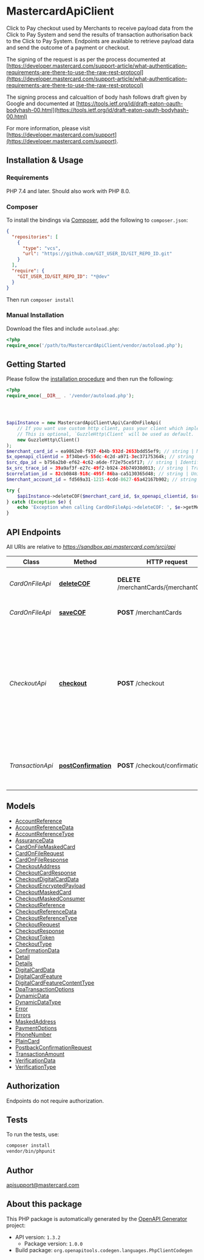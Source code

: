 # MastercardApiClient


Click to Pay checkout used by Merchants to receive payload data from the Click to Pay System and send the results of transaction authorisation back to the Click to Pay System. Endpoints are available to retrieve payload data and send the outcome of a payment or checkout.

The signing of the request is as per the process documented at [https://developer.mastercard.com/support-article/what-authentication-requirements-are-there-to-use-the-raw-rest-protocol](https://developer.mastercard.com/support-article/what-authentication-requirements-are-there-to-use-the-raw-rest-protocol)

The signing process and calcualtion of body hash follows draft given by Google and documented at [https://tools.ietf.org/id/draft-eaton-oauth-bodyhash-00.html](https://tools.ietf.org/id/draft-eaton-oauth-bodyhash-00.html)


For more information, please visit [https://developer.mastercard.com/support](https://developer.mastercard.com/support).

## Installation & Usage

### Requirements

PHP 7.4 and later.
Should also work with PHP 8.0.

### Composer

To install the bindings via [Composer](https://getcomposer.org/), add the following to `composer.json`:

```json
{
  "repositories": [
    {
      "type": "vcs",
      "url": "https://github.com/GIT_USER_ID/GIT_REPO_ID.git"
    }
  ],
  "require": {
    "GIT_USER_ID/GIT_REPO_ID": "*@dev"
  }
}
```

Then run `composer install`

### Manual Installation

Download the files and include `autoload.php`:

```php
<?php
require_once('/path/to/MastercardApiClient/vendor/autoload.php');
```

## Getting Started

Please follow the [installation procedure](#installation--usage) and then run the following:

```php
<?php
require_once(__DIR__ . '/vendor/autoload.php');




$apiInstance = new MastercardApiClient\Api\CardOnFileApi(
    // If you want use custom http client, pass your client which implements `GuzzleHttp\ClientInterface`.
    // This is optional, `GuzzleHttp\Client` will be used as default.
    new GuzzleHttp\Client()
);
$merchant_card_id = ea9862e0-f937-4b4b-932d-2653bdd55ef9; // string | Merchant Card ID for a consumer. This is returned by Save Card on File endpoint.
$x_openapi_clientid = 3f34bev5-55dc-4c2d-a971-3ec37175364k; // string | Open API key to make the server to server call to Mastercard SRCI. This ID is provided to the client during the onboarding process to make OAuth1.0 based signed requests. The value MUST match the Click to Pay Client ID present in the request body.
$src_dpa_id = b756a2b0-ef62-4c62-a6de-f72e75ce5f17; // string | Identifies the connecting client. This will be the DPA ID of the v2 merchant.
$x_src_trace_id = 39a9af3f-e27c-49f2-b924-26b74938d013; // string | Trace Id of the present checkout session. If present, can be used to trace the calls within a checkout session.
$correlation_id = 82cb0848-918c-495f-86ba-ca5130365d48; // string | Unique identifier generated by an SRC System. If an srcCorrelationId is generated and returned to a participant, it must be included in all subsequent messages sent to the SRC System within the same transaction context.
$merchant_account_id = fd569a31-1215-4cdd-8627-65a42167b902; // string | Merchant issued Account ID for a consumer. It serves as an integration check. It will be validated against, if `merchantCardId` was generated with an `merchantAccountId` in SaveCOF operation.

try {
    $apiInstance->deleteCOF($merchant_card_id, $x_openapi_clientid, $src_dpa_id, $x_src_trace_id, $correlation_id, $merchant_account_id);
} catch (Exception $e) {
    echo 'Exception when calling CardOnFileApi->deleteCOF: ', $e->getMessage(), PHP_EOL;
}

```

## API Endpoints

All URIs are relative to *https://sandbox.api.mastercard.com/srci/api*

Class | Method | HTTP request | Description
------------ | ------------- | ------------- | -------------
*CardOnFileApi* | [**deleteCOF**](docs/Api/CardOnFileApi.md#deletecof) | **DELETE** /merchantCards/{merchantCardId} | Delete a previously saved card on file.
*CardOnFileApi* | [**saveCOF**](docs/Api/CardOnFileApi.md#savecof) | **POST** /merchantCards | Saves a Card on File (COF)
*CheckoutApi* | [**checkout**](docs/Api/CheckoutApi.md#checkout) | **POST** /checkout | Used either for Server to Server Checkout (allow the SRCI server to perform a checkout), or to obtain the encrypted transaction payload via the response.
*TransactionApi* | [**postConfirmation**](docs/Api/TransactionApi.md#postconfirmation) | **POST** /checkout/confirmations | Send results of payment authorization to Unified Checkout Solutions.

## Models

- [AccountReference](docs/Model/AccountReference.md)
- [AccountReferenceData](docs/Model/AccountReferenceData.md)
- [AccountReferenceType](docs/Model/AccountReferenceType.md)
- [AssuranceData](docs/Model/AssuranceData.md)
- [CardOnFileMaskedCard](docs/Model/CardOnFileMaskedCard.md)
- [CardOnFileRequest](docs/Model/CardOnFileRequest.md)
- [CardOnFileResponse](docs/Model/CardOnFileResponse.md)
- [CheckoutAddress](docs/Model/CheckoutAddress.md)
- [CheckoutCardResponse](docs/Model/CheckoutCardResponse.md)
- [CheckoutDigitalCardData](docs/Model/CheckoutDigitalCardData.md)
- [CheckoutEncryptedPayload](docs/Model/CheckoutEncryptedPayload.md)
- [CheckoutMaskedCard](docs/Model/CheckoutMaskedCard.md)
- [CheckoutMaskedConsumer](docs/Model/CheckoutMaskedConsumer.md)
- [CheckoutReference](docs/Model/CheckoutReference.md)
- [CheckoutReferenceData](docs/Model/CheckoutReferenceData.md)
- [CheckoutReferenceType](docs/Model/CheckoutReferenceType.md)
- [CheckoutRequest](docs/Model/CheckoutRequest.md)
- [CheckoutResponse](docs/Model/CheckoutResponse.md)
- [CheckoutToken](docs/Model/CheckoutToken.md)
- [CheckoutType](docs/Model/CheckoutType.md)
- [ConfirmationData](docs/Model/ConfirmationData.md)
- [Detail](docs/Model/Detail.md)
- [Details](docs/Model/Details.md)
- [DigitalCardData](docs/Model/DigitalCardData.md)
- [DigitalCardFeature](docs/Model/DigitalCardFeature.md)
- [DigitalCardFeatureContentType](docs/Model/DigitalCardFeatureContentType.md)
- [DpaTransactionOptions](docs/Model/DpaTransactionOptions.md)
- [DynamicData](docs/Model/DynamicData.md)
- [DynamicDataType](docs/Model/DynamicDataType.md)
- [Error](docs/Model/Error.md)
- [Errors](docs/Model/Errors.md)
- [MaskedAddress](docs/Model/MaskedAddress.md)
- [PaymentOptions](docs/Model/PaymentOptions.md)
- [PhoneNumber](docs/Model/PhoneNumber.md)
- [PlainCard](docs/Model/PlainCard.md)
- [PostbackConfirmationRequest](docs/Model/PostbackConfirmationRequest.md)
- [TransactionAmount](docs/Model/TransactionAmount.md)
- [VerificationData](docs/Model/VerificationData.md)
- [VerificationType](docs/Model/VerificationType.md)

## Authorization
Endpoints do not require authorization.

## Tests

To run the tests, use:

```bash
composer install
vendor/bin/phpunit
```

## Author

apisupport@mastercard.com

## About this package

This PHP package is automatically generated by the [OpenAPI Generator](https://openapi-generator.tech) project:

- API version: `1.3.2`
    - Package version: `1.0.0`
- Build package: `org.openapitools.codegen.languages.PhpClientCodegen`
